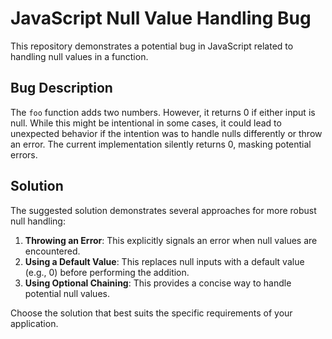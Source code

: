 # JavaScript Null Value Handling Bug

This repository demonstrates a potential bug in JavaScript related to handling null values in a function.

## Bug Description

The `foo` function adds two numbers.  However, it returns 0 if either input is null. While this might be intentional in some cases, it could lead to unexpected behavior if the intention was to handle nulls differently or throw an error.  The current implementation silently returns 0, masking potential errors.

## Solution

The suggested solution demonstrates several approaches for more robust null handling:

1. **Throwing an Error**: This explicitly signals an error when null values are encountered. 
2. **Using a Default Value**: This replaces null inputs with a default value (e.g., 0) before performing the addition.
3. **Using Optional Chaining**: This provides a concise way to handle potential null values.

Choose the solution that best suits the specific requirements of your application.